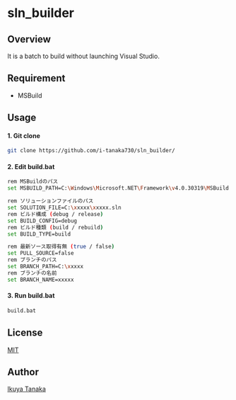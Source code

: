 # sln_builder

## Overview

It is a batch to build without launching Visual Studio.

## Requirement

- MSBuild

## Usage

#### 1. Git clone
```sh
git clone https://github.com/i-tanaka730/sln_builder/
```

#### 2. Edit build.bat
```sh
rem MSBuildのパス
set MSBUILD_PATH=C:\Windows\Microsoft.NET\Framework\v4.0.30319\MSBuild.exe

rem ソリューションファイルのパス
set SOLUTION_FILE=C:\xxxxx\xxxxx.sln
rem ビルド構成 (debug / release)
set BUILD_CONFIG=debug
rem ビルド種類 (build / rebuild)
set BUILD_TYPE=build

rem 最新ソース取得有無 (true / false)
set PULL_SOURCE=false
rem ブランチのパス
set BRANCH_PATH=C:\xxxxx
rem ブランチの名前
set BRANCH_NAME=xxxxx
```

#### 3. Run build.bat
```sh
build.bat
```

## License
[MIT](https://github.com/i-tanaka730/sln_builder/blob/master/LICENSE)

## Author
[Ikuya Tanaka](https://github.com/i-tanaka730)
